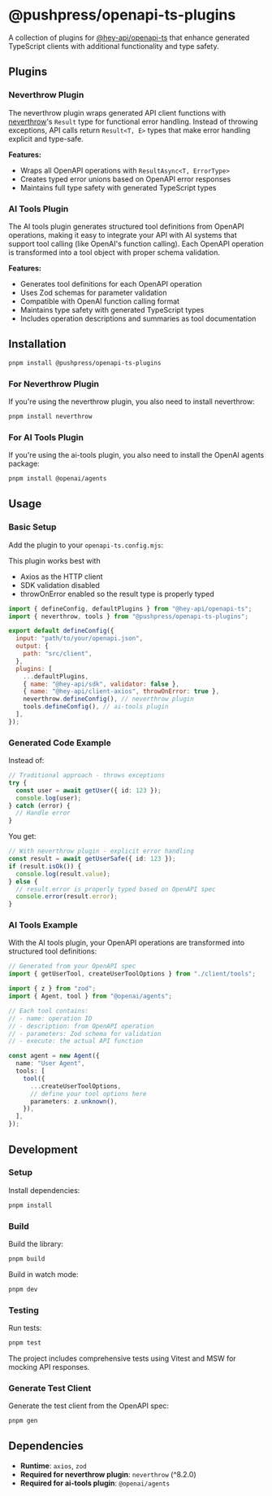# @pushpress/openapi-ts-plugins

A collection of plugins for [@hey-api/openapi-ts](https://heyapi.vercel.app/) that enhance generated TypeScript clients with additional functionality and type safety.

## Plugins

### Neverthrow Plugin

The neverthrow plugin wraps generated API client functions with [neverthrow](https://github.com/supermacro/neverthrow)'s `Result` type for functional error handling. Instead of throwing exceptions, API calls return `Result<T, E>` types that make error handling explicit and type-safe.

**Features:**

- Wraps all OpenAPI operations with `ResultAsync<T, ErrorType>`
- Creates typed error unions based on OpenAPI error responses
- Maintains full type safety with generated TypeScript types

### AI Tools Plugin

The AI tools plugin generates structured tool definitions from OpenAPI operations, making it easy to integrate your API with AI systems that support tool calling (like OpenAI's function calling). Each OpenAPI operation is transformed into a tool object with proper schema validation.

**Features:**

- Generates tool definitions for each OpenAPI operation
- Uses Zod schemas for parameter validation
- Compatible with OpenAI function calling format
- Maintains type safety with generated TypeScript types
- Includes operation descriptions and summaries as tool documentation

## Installation

```bash
pnpm install @pushpress/openapi-ts-plugins
```

### For Neverthrow Plugin

If you're using the neverthrow plugin, you also need to install neverthrow:

```bash
pnpm install neverthrow
```

### For AI Tools Plugin

If you're using the ai-tools plugin, you also need to install the OpenAI agents package:

```bash
pnpm install @openai/agents
```

## Usage

### Basic Setup

Add the plugin to your `openapi-ts.config.mjs`:

This plugin works best with

- Axios as the HTTP client
- SDK validation disabled
- throwOnError enabled so the result type is properly typed

```javascript
import { defineConfig, defaultPlugins } from "@hey-api/openapi-ts";
import { neverthrow, tools } from "@pushpress/openapi-ts-plugins";

export default defineConfig({
  input: "path/to/your/openapi.json",
  output: {
    path: "src/client",
  },
  plugins: [
    ...defaultPlugins,
    { name: "@hey-api/sdk", validator: false },
    { name: "@hey-api/client-axios", throwOnError: true },
    neverthrow.defineConfig(), // neverthrow plugin
    tools.defineConfig(), // ai-tools plugin
  ],
});
```

### Generated Code Example

Instead of:

```typescript
// Traditional approach - throws exceptions
try {
  const user = await getUser({ id: 123 });
  console.log(user);
} catch (error) {
  // Handle error
}
```

You get:

```typescript
// With neverthrow plugin - explicit error handling
const result = await getUserSafe({ id: 123 });
if (result.isOk()) {
  console.log(result.value);
} else {
  // result.error is properly typed based on OpenAPI spec
  console.error(result.error);
}
```

### AI Tools Example

With the AI tools plugin, your OpenAPI operations are transformed into structured tool definitions:

```typescript
// Generated from your OpenAPI spec
import { getUserTool, createUserToolOptions } from "./client/tools";

import { z } from "zod";
import { Agent, tool } from "@openai/agents";

// Each tool contains:
// - name: operation ID
// - description: from OpenAPI operation
// - parameters: Zod schema for validation
// - execute: the actual API function

const agent = new Agent({
  name: "User Agent",
  tools: [
    tool({
      ...createUserToolOptions,
      // define your tool options here
      parameters: z.unknown(),
    }),
  ],
});
```

## Development

### Setup

Install dependencies:

```bash
pnpm install
```

### Build

Build the library:

```bash
pnpm build
```

Build in watch mode:

```bash
pnpm dev
```

### Testing

Run tests:

```bash
pnpm test
```

The project includes comprehensive tests using Vitest and MSW for mocking API responses.

### Generate Test Client

Generate the test client from the OpenAPI spec:

```bash
pnpm gen
```

## Dependencies

- **Runtime**: `axios`, `zod`
- **Required for neverthrow plugin**: `neverthrow` (^8.2.0)
- **Required for ai-tools plugin**: `@openai/agents`
